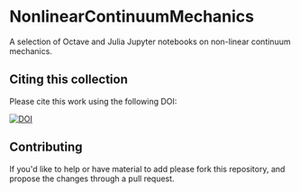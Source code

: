 # NonlinearContinuumMechanics
A selection of Octave and Julia Jupyter notebooks on non-linear continuum mechanics.

## Citing this collection

Please cite this work using the following DOI:   

[![DOI](https://zenodo.org/badge/358582630.svg)](https://zenodo.org/badge/latestdoi/358582630)


## Contributing
If you'd like to help or have material to add please fork this repository, and propose the changes through a pull request. 
